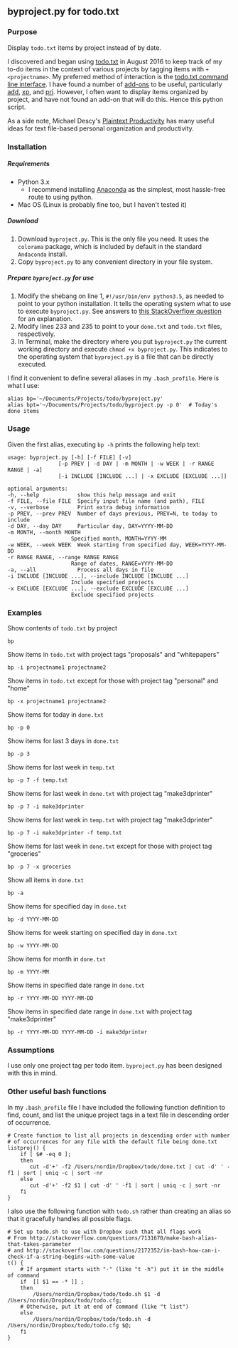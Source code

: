 ## byproject.py for todo.txt

### Purpose

Display `todo.txt` items by project instead of by date.

I discovered and began using [todo.txt](http://todotxt.com) in August 2016 to keep track of my to-do items in the context of various projects by tagging items with `+<projectname>`. My preferred method of interaction is the [todo.txt command line interface](https://github.com/ginatrapani/todo.txt-cli). I have found a number of [add-ons](https://github.com/ginatrapani/todo.txt-cli/wiki/Todo.sh-Add-on-Directory) to be useful, particularly [add](https://github.com/doegox/todo.txt-cli/blob/extras/todo.actions.d/add), [xp](https://github.com/gr0undzer0/xp), and [pri](https://github.com/tonipenya/todo.txt-cli/blob/addons/.todo.actions.d/pri). However, I often want to display items organized by project, and have not found an add-on that will do this. Hence this python script.

As a side note, Michael Descy's [Plaintext Productivity](http://plaintext-productivity.net/) has many useful ideas for text file-based personal organization and productivity.

### Installation

##### Requirements

- Python 3.x
    - I recommend installing [Anaconda](https://www.continuum.io/downloads) as the simplest, most hassle-free route to using python.
- Mac OS (Linux is probably fine too, but I haven't tested it)

##### Download

1. Download `byproject.py`. This is the only file you need. It uses the `colorama` package, which is included by default in the standard `Andaconda` install.
2. Copy `byproject.py` to any convenient directory in your file system.

##### Prepare `byproject.py` for use

1. Modify the shebang on line 1, `#!/usr/bin/env python3.5`, as needed to point to your python installation. It tells the operating system what to use to execute `byproject.py`. See answers to [this StackOverflow question](http://stackoverflow.com/questions/2429511/why-do-people-write-usr-bin-env-python-on-the-first-line-of-a-python-script) for an explanation.
2. Modify lines 233 and 235 to point to your `done.txt` and `todo.txt` files, respectively.
3. In Terminal, make the directory where you put `byproject.py` the current working directory and execute `chmod +x byproject.py`. This indicates to the operating system that `byproject.py` is a file that can be directly executed.

I find it convenient to define several aliases in my `.bash_profile`. Here is what I use:

    alias bp='~/Documents/Projects/todo/byproject.py'
    alias bpt='~/Documents/Projects/todo/byproject.py -p 0'  # Today's done items

### Usage

Given the first alias, executing `bp -h` prints the following help text:

    usage: byproject.py [-h] [-f FILE] [-v]
                    [-p PREV | -d DAY | -m MONTH | -w WEEK | -r RANGE RANGE | -a]
                    [-i INCLUDE [INCLUDE ...] | -x EXCLUDE [EXCLUDE ...]]

    optional arguments:
    -h, --help            show this help message and exit
    -f FILE, --file FILE  Specify input file name (and path), FILE
    -v, --verbose         Print extra debug information
    -p PREV, --prev PREV  Number of days previous, PREV=N, to today to include
    -d DAY, --day DAY     Particular day, DAY=YYYY-MM-DD
    -m MONTH, --month MONTH
                        Specified month, MONTH=YYYY-MM
    -w WEEK, --week WEEK  Week starting from specified day, WEEK=YYYY-MM-DD
    -r RANGE RANGE, --range RANGE RANGE
                        Range of dates, RANGE=YYYY-MM-DD
    -a, --all             Process all days in file
    -i INCLUDE [INCLUDE ...], --include INCLUDE [INCLUDE ...]
                        Include specified projects
    -x EXCLUDE [EXCLUDE ...], --exclude EXCLUDE [EXCLUDE ...]
                        Exclude specified projects

### Examples

Show contents of `todo.txt` by project

    bp

Show items in `todo.txt` with project tags "proposals" and "whitepapers"

    bp -i projectname1 projectname2

Show items in `todo.txt` except for those with project tag "personal" and "home"

    bp -x projectname1 projectname2

Show items for today in `done.txt`

    bp -p 0

Show items for last 3 days in `done.txt`

    bp -p 3

Show items for last week in `temp.txt`

    bp -p 7 -f temp.txt

Show items for last week in `done.txt` with project tag "make3dprinter"

    bp -p 7 -i make3dprinter

Show items for last week in `temp.txt` with project tag "make3dprinter"

    bp -p 7 -i make3dprinter -f temp.txt

Show items for last week in `done.txt` except for those with project tag "groceries"

    bp -p 7 -x groceries

Show all items in `done.txt`

    bp -a

Show items for specified day in `done.txt`

    bp -d YYYY-MM-DD

Show items for week starting on specified day in `done.txt`

    bp -w YYYY-MM-DD

Show items for month in `done.txt`

    bp -m YYYY-MM

Show items in specified date range in `done.txt`

    bp -r YYYY-MM-DD YYYY-MM-DD

Show items in specified date range in `done.txt` with project tag "make3dprinter"

    bp -r YYYY-MM-DD YYYY-MM-DD -i make3dprinter

### Assumptions

I use only one project tag per todo item. `byproject.py` has been designed with this in mind.

### Other useful bash functions

In my `.bash_profile` file I have included the following function definition to find, count, and list the unique project tags in a text file in descending order of occurrence.

    # Create function to list all projects in descending order with number
    # of occurrences for any file with the default file being done.txt
    listproj() {
    	if [ $# -eq 0 ];
    	then
    	   cut -d'+' -f2 /Users/nordin/Dropbox/todo/done.txt | cut -d' ' -f1 | sort | uniq -c | sort -nr
    	else
    	   cut -d'+' -f2 $1 | cut -d' ' -f1 | sort | uniq -c | sort -nr
    	fi
    }

I also use the following function with `todo.sh` rather than creating an alias so that it gracefully handles all possible flags.

    # Set up todo.sh to use with Dropbox such that all flags work
    # From http://stackoverflow.com/questions/7131670/make-bash-alias-that-takes-parameter
    # and http://stackoverflow.com/questions/2172352/in-bash-how-can-i-check-if-a-string-begins-with-some-value
    t() {
        # If argument starts with "-" (like "t -h") put it in the middle of command
        if  [[ $1 == -* ]] ;
        then
            /Users/nordin/Dropbox/todo/todo.sh $1 -d /Users/nordin/Dropbox/todo/todo.cfg;
        # Otherwise, put it at end of command (like "t list")
        else
            /Users/nordin/Dropbox/todo/todo.sh -d /Users/nordin/Dropbox/todo/todo.cfg $@;
        fi
    }

